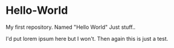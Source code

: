 # Hello-World
My first repository. Named "Hello World"
Just stuff..

I'd put lorem ipsum here but I won't.
Then again this is just a test.
